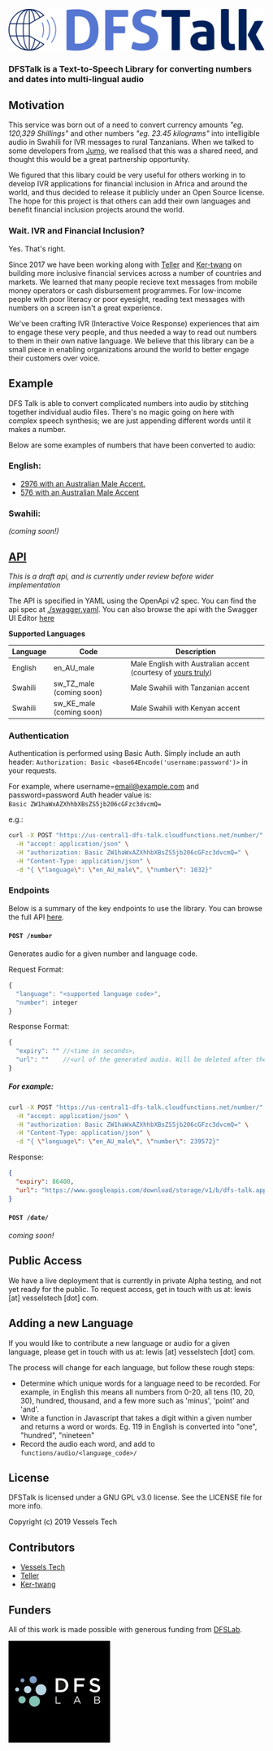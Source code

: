 ![dfstalk_logo](./public/logo.png)

### DFSTalk is a Text-to-Speech Library for converting numbers and dates into multi-lingual audio

## Motivation

This service was born out of a need to convert currency amounts _"eg. 120,329 Shillings"_ and other numbers _"eg. 23.45 kilograms"_ into intelligible audio in Swahili for IVR messages to rural Tanzanians. When we talked to some developers from [Jumo](https://www.jumo.world/), we realised that this was a shared need, and thought this would be a great partnership opportunity. 

We figured that this libary could be very useful for others working in to develop IVR applications for financial inclusion in Africa and around the world, and thus decided to release it publicly under an Open Source license. The hope for this project is that others can add their own languages and benefit financial inclusion projects around the world.


### Wait. IVR and Financial Inclusion?

Yes. That's right.

Since 2017 we have been working along with [Teller](textteller.com) and [Ker-twang](http://ker-twang.com/) on building more inclusive financial services across a number of countries and markets. We learned that many people recieve text messages from mobile money operators or cash disbursement programmes. For low-income people with poor literacy or poor eyesight, reading text messages with numbers on a screen isn't a great experience.

We've been crafting IVR (Interactive Voice Response) experiences that aim to engage these very people, and thus needed a way to read out numbers to them in their own native language. We believe that this library can be a small piece in enabling organizations around the world to better engage their customers over voice.


## Example

DFS Talk is able to convert complicated numbers into audio by stitching together individual audio files. There's no magic going on here with complex speech synthesis; we are just appending different words until it makes a number.

Below are some examples of numbers that have been converted to audio:

### English:
- [2976 with an Australian Male Accent.](./docs/audio/en_AU_male_2976.mp3?raw=true)
- [576 with an Australian Male Accent](./docs/audio/en_AU_male_577.mp3?raw=true)

### Swahili:
_(coming soon!)_


## [API](https://vessels-tech.github.io/dfstalk/docs/index.html)

_This is a draft api, and is currently under review before wider implementation_

The API is specified in YAML using the OpenApi v2 spec. You can find the api spec at [./swagger.yaml](./swagger.yaml). You can also browse the api with the Swagger UI Editor [here](https://vessels-tech.github.io/dfstalk/docs/index.html)

__Supported Languages__

| Language | Code | Description |
| --- | --- | --- |
| English | en_AU_male | Male English with Australian accent (courtesy of [yours truly](https://twitter.com/lewdaly)) |
| Swahili | sw_TZ_male (coming soon) | Male Swahili with Tanzanian accent |
| Swahili | sw_KE_male (coming soon) | Male Swahili with Kenyan accent |


### Authentication

Authentication is performed using Basic Auth. Simply include an auth header: `Authorization: Basic <base64Encode('username:password')>` in your requests.

For example, where username=email@example.com and password=password
Auth header value is:  
  `Basic ZW1haWxAZXhhbXBsZS5jb206cGFzc3dvcmQ=`

e.g.:
```bash
curl -X POST "https://us-central1-dfs-talk.cloudfunctions.net/number/" \
  -H "accept: application/json" \
  -H "authorization: Basic ZW1haWxAZXhhbXBsZS5jb206cGFzc3dvcmQ=" \
  -H "Content-Type: application/json" \
  -d "{ \"language\": \"en_AU_male\", \"number\": 1032}"
```


### Endpoints

Below is a summary of the key endpoints to use the library. You can browse the full API [here](https://vessels-tech.github.io/dfstalk/docs/index.html).

#### `POST /number`

Generates audio for a given number and language code.

Request Format:
```js
{
  "language": "<supported language code>",
  "number": integer
}
```

Response Format:

```js
{
  "expiry": "" //<time in seconds>,
  "url": ""    //<url of the generated audio. Will be deleted after the expiry time>
}
```

##### For example:

```bash
curl -X POST "https://us-central1-dfs-talk.cloudfunctions.net/number/" \
  -H "accept: application/json" \
  -H "authorization: Basic ZW1haWxAZXhhbXBsZS5jb206cGFzc3dvcmQ=" \
  -H "Content-Type: application/json" \
  -d "{ \"language\": \"en_AU_male\", \"number\": 239572}"
```

Response:
```json
{
  "expiry": 86400,
  "url": "https://www.googleapis.com/download/storage/v1/b/dfs-talk.appspot.com/o/generated%2Fee19ce03-5a41-4e90-a113-dfc043c57d4e.mp3?alt=media&token=1111222233334444"
}
```

#### `POST /date/`

_coming soon!_


## Public Access

We have a live deployment that is currently in private Alpha testing, and not yet ready for the public. To request access, get in touch with us at: lewis [at] vesselstech [dot] com.


## Adding a new Language

If you would like to contribute a new language or audio for a given language, please get in touch with us at: lewis [at] vesselstech [dot] com.

The process will change for each language, but follow these rough steps:
- Determine which unique words for a language need to be recorded. For example, in English this means all numbers from 0-20, all tens (10, 20, 30), hundred, thousand, and a few more such as 'minus', 'point' and 'and'.
- Write a function in Javascript that takes a digit within a given number and returns a word or words. Eg. 119 in English is converted into "one", "hundred", "nineteen" 
- Record the audio each word, and add to `functions/audio/<language_code>/`


## License

DFSTalk is licensed under a GNU GPL v3.0 license. See the LICENSE file for more info.

Copyright (c) 2019 Vessels Tech

## Contributors

- [Vessels Tech](https://vesselstech.com)
- [Teller](https://textteller.com)
- [Ker-twang](http://ker-twang.com/)


## Funders

All of this work is made possible with generous funding from [DFSLab](https://dfslab.net/).

<img src="./docs/img/dfs_logo.jpg" width="200">

